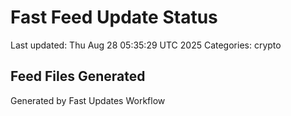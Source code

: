 # Fast Feed Update Status
Last updated: Thu Aug 28 05:35:29 UTC 2025
Categories: crypto

## Feed Files Generated

Generated by Fast Updates Workflow

